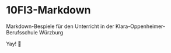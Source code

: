 # 10FI3-Markdown
Markdown-Bespiele für den Unterricht in der Klara-Oppenheimer-Berufsschule Würzburg

Yay! :beer:
